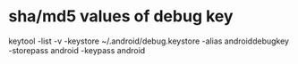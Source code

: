 # sha/md5 values of debug key
keytool -list -v -keystore ~/.android/debug.keystore -alias androiddebugkey -storepass android -keypass android
